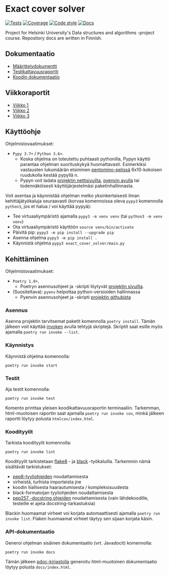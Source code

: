 # Exact cover solver

[![Tests](https://github.com/otahontas/exact-cover-solver/workflows/Tests/badge.svg)](https://github.com/otahontas/exact-cover-solver/actions?query=workflow%3ATests)
[![Coverage](https://coveralls.io/repos/github/otahontas/exact-cover-solver/badge.svg?branch=master)](https://coveralls.io/github/otahontas/exact-cover-solver?branch=master)
[![Code style](https://github.com/otahontas/exact-cover-solver/workflows/Code%20style/badge.svg)](https://github.com/otahontas/exact-cover-solver/actions?query=workflow%3A%22Code+style%22)
[![Docs](https://github.com/otahontas/exact-cover-solver/workflows/Docs/badge.svg)](https://github.com/otahontas/exact-cover-solver/actions?query=workflow%4ADocs)

Project for Helsinki University's Data structures and algorithms -project course. Repository docs are written in Finnish.

## Dokumentaatio
- [Määrittelydokumentti](docs/maarittely.md)
- [Testikattavuusraportti](https://coveralls.io/github/otahontas/exact-cover-solver?branch=master)
- [Koodin dokumentaatio](https://otahontas.github.io/exact-cover-solver/)

## Viikkoraportit
- [Viikko 1](docs/raportit/viikko1.md)
- [Viikko 2](docs/raportit/viikko2.md)
- [Viikko 3](docs/raportit/viikko3.md)

## Käyttöohje

Ohjelmistovaatimukset:
- `Pypy 3.7+` / `Python 3.6+`. 
  - Koska ohjelma on toteutettu puhtaasti pythonilla, Pypyn käyttö parantaa ohjelman suorituskykyä huomattavasti. Esimerkiksi vastausten lukumäärän etsiminen [pentomino-pelissä](https://en.wikipedia.org/wiki/Pentomino) 6x10-kokoisen ruudukolla kestää pypyllä n. 
  - Pypyn voit ladata [projektin nettisivuilta](https://www.pypy.org/download.html), [pyenvin avulla](https://github.com/pyenv/pyenv) tai todennäköisesti käyttöjärjestelmäsi paketinhallinnasta.

Voit asentaa ja käynnistää ohjelman melko yksinkertaisesti ilman kehittäjätyökaluja seuraavasti (korvaa komennoissa oleva `pypy3` komennolla `python3`, jos et halua / voi käyttää pypyä):
- Tee virtuaaliympäristö ajamalla `pypy3 -m venv venv` (tai `python3 -m venv venv`)
- Ota virtuaaliympäristö käyttöön `source venv/bin/activate`
- Päivitä pip: `pypy3 -m pip install --upgrade pip`
- Asenna ohjelma `pypy3 -m pip install .`
- Käynnistä ohjelma `pypy3 exact_cover_solver/main.py`

## Kehittäminen
Ohjelmistovaatimukset:
- `Poetry 1.0+`, 
  - Poetryn asennusohjeet ja -skripti löytyvät [projektin sivuilta](https://python-poetry.org/docs/#installation).
- (Suositeltava): `pyenv` helpottaa python-versioiden hallinnassa
  - Pyenvin asennusohjeet ja -skripti [projektin githubista](https://github.com/pyenv/pyenv)

### Asennus
Asenna projektin tarvitsemat paketit komennolla `poetry install`. Tämän jälkeen voit käyttää [invoken](https://www.pyinvoke.org/) avulla tehtyjä skriptejä. Skriptit saat esille myös ajamalla `poetry run invoke --list`.

### Käynnistys
Käynnistä ohjelma komennolla:

```
poetry run invoke start
```

### Testit

Aja testit komennolla:

```
poetry run invoke test
```

Komento printtaa yleisen koodikattavuusraportin terminaaliin. Tarkemman, html-muotoisen raportin saat ajamalla `poetry run invoke cov`, minkä jälkeen raportti löytyy polusta `htmlcov/index.html`.

### Koodityylit


Tarkista koodityylit komennolla:

```
poetry run invoke lint
```

Koodityylit tarkistetaan [flake8](https://flake8.pycqa.org/en/latest/index.html) - ja [black](https://black.readthedocs.io/en/stable/) -työkaluilla. Tarkemmin nämä sisältävät tarkistukset:
- [pep8-tyyliohjeiden](https://www.python.org/dev/peps/pep-0008/) noudattamisesta
- virheistä, turhista importeista jne
- koodin liiallisesta haarautumisesta / kompleksisuudesta
- black-formatoijan tyyliohjeiden noudattamisesta
- [pep257 -docstring ohjeiden](https://www.python.org/dev/peps/pep-0257/) noudattamisesta (vain lähdekoodille, testeille ei ajeta docstring-tarkastuksia)

Blackin huomaamat virheet voi korjata automaattisesti ajamalla `poetry run invoke list`. Flaken huomaamat virheet täytyy sen sijaan korjata käsin.

### API-dokumentaatio

Generoi ohjelman sisäinen dokumentaatio (vrt. Javadocit) komennolla:

```
poetry run invoke docs
```

Tämän jälkeen [pdoc-kirjastolla](https://pdoc3.github.io/pdoc/) generoitu html-muotoinen dokumentaatio löytyy polusta `docs/index.html`.
